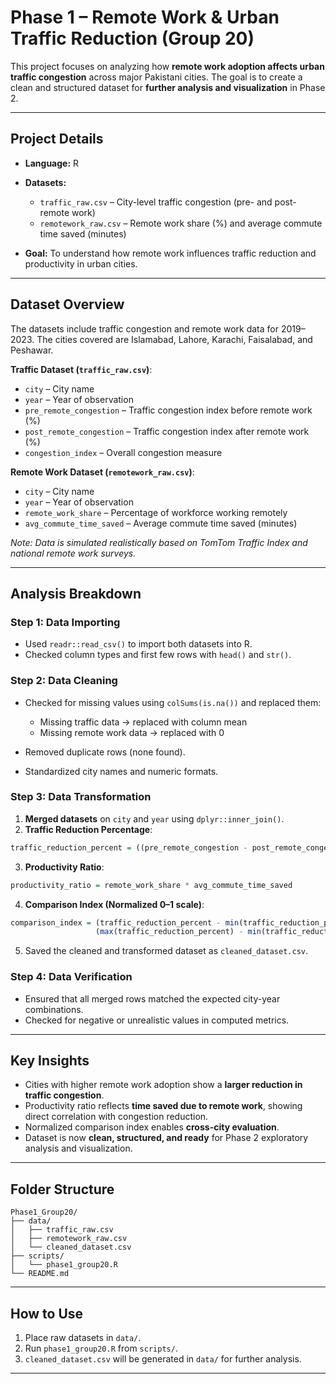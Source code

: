 
# Phase 1 – Remote Work & Urban Traffic Reduction (Group 20)

This project focuses on analyzing how **remote work adoption affects urban traffic congestion** across major Pakistani cities. The goal is to create a clean and structured dataset for **further analysis and visualization** in Phase 2.

---

## Project Details

* **Language:** R
* **Datasets:**

  * `traffic_raw.csv` – City-level traffic congestion (pre- and post-remote work)
  * `remotework_raw.csv` – Remote work share (%) and average commute time saved (minutes)
    
* **Goal:** To understand how remote work influences traffic reduction and productivity in urban cities.

---

## Dataset Overview

The datasets include traffic congestion and remote work data for 2019–2023. The cities covered are Islamabad, Lahore, Karachi, Faisalabad, and Peshawar.

**Traffic Dataset (`traffic_raw.csv`)**:

* `city` – City name
* `year` – Year of observation
* `pre_remote_congestion` – Traffic congestion index before remote work (%)
* `post_remote_congestion` – Traffic congestion index after remote work (%)
* `congestion_index` – Overall congestion measure

**Remote Work Dataset (`remotework_raw.csv`)**:

* `city` – City name
* `year` – Year of observation
* `remote_work_share` – Percentage of workforce working remotely
* `avg_commute_time_saved` – Average commute time saved (minutes)

*Note: Data is simulated realistically based on TomTom Traffic Index and national remote work surveys.*

---

## Analysis Breakdown

### Step 1: Data Importing

* Used `readr::read_csv()` to import both datasets into R.
* Checked column types and first few rows with `head()` and `str()`.

### Step 2: Data Cleaning

* Checked for missing values using `colSums(is.na())` and replaced them:

  * Missing traffic data → replaced with column mean
  * Missing remote work data → replaced with 0
* Removed duplicate rows (none found).
* Standardized city names and numeric formats.

### Step 3: Data Transformation

1. **Merged datasets** on `city` and `year` using `dplyr::inner_join()`.
2. **Traffic Reduction Percentage**:

```r
traffic_reduction_percent = ((pre_remote_congestion - post_remote_congestion) / pre_remote_congestion) * 100
```

3. **Productivity Ratio**:

```r
productivity_ratio = remote_work_share * avg_commute_time_saved
```

4. **Comparison Index (Normalized 0–1 scale)**:

```r
comparison_index = (traffic_reduction_percent - min(traffic_reduction_percent)) /
                   (max(traffic_reduction_percent) - min(traffic_reduction_percent))
```

5. Saved the cleaned and transformed dataset as `cleaned_dataset.csv`.

### Step 4: Data Verification

* Ensured that all merged rows matched the expected city-year combinations.
* Checked for negative or unrealistic values in computed metrics.

---

## Key Insights

* Cities with higher remote work adoption show a **larger reduction in traffic congestion**.
* Productivity ratio reflects **time saved due to remote work**, showing direct correlation with congestion reduction.
* Normalized comparison index enables **cross-city evaluation**.
* Dataset is now **clean, structured, and ready** for Phase 2 exploratory analysis and visualization.

---

## Folder Structure

```
Phase1_Group20/
├── data/
│   ├── traffic_raw.csv
│   ├── remotework_raw.csv
│   └── cleaned_dataset.csv
├── scripts/
│   └── phase1_group20.R
└── README.md
```

---

## How to Use

1. Place raw datasets in `data/`.
2. Run `phase1_group20.R` from `scripts/`.
3. `cleaned_dataset.csv` will be generated in `data/` for further analysis.

---

